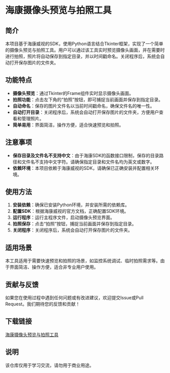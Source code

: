# 海康摄像头预览与拍照工具

## 简介

本项目基于海康威视的SDK，使用Python语言结合Tkinter框架，实现了一个简单的摄像头预览与拍照工具。用户可以通过该工具实时预览摄像头画面，并在需要时进行拍照，照片将自动保存到指定目录，并以时间戳命名。关闭程序后，系统会自动打开保存图片的文件夹。

## 功能特点

- **摄像头预览**：通过Tkinter的Frame组件实时显示摄像头画面。
- **拍照功能**：点击左下角的“拍照”按钮，即可捕捉当前画面并保存到指定目录。
- **自动命名**：保存的图片文件名以当前时间戳命名，确保文件名的唯一性。
- **自动打开目录**：关闭程序后，系统会自动打开保存图片的文件夹，方便用户查看和管理照片。
- **简单易用**：界面简洁，操作方便，适合快速预览和拍照。

## 注意事项

- **保存目录及文件名不支持中文**：由于海康SDK的函数接口限制，保存的目录路径和文件名不支持中文字符。请确保指定目录和文件名均为英文或数字。
- **依赖环境**：本项目依赖于海康威视的SDK，请确保已正确安装并配置相关环境。

## 使用方法

1. **安装依赖**：确保已安装Python环境，并安装所需的依赖库。
2. **配置SDK**：根据海康威视的官方文档，正确配置SDK环境。
3. **运行程序**：运行主程序文件，启动摄像头预览界面。
4. **拍照保存**：点击“拍照”按钮，捕捉当前画面并保存到指定目录。
5. **关闭程序**：关闭程序后，系统会自动打开保存图片的文件夹。

## 适用场景

本工具适用于需要快速预览和拍照的场景，如监控系统调试、临时拍照需求等。由于界面简洁、操作方便，适合非专业用户使用。

## 贡献与反馈

如果您在使用过程中遇到任何问题或有改进建议，欢迎提交Issue或Pull Request。我们期待您的反馈和贡献！

## 下载链接
[海康摄像头预览与拍照工具](https://pan.quark.cn/s/d6b65b63c873)

## 说明

该仓库仅用于学习交流，请勿用于商业用途。
